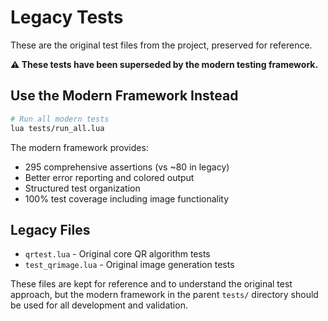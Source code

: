 # Legacy Tests

These are the original test files from the project, preserved for reference.

**⚠️ These tests have been superseded by the modern testing framework.**

## Use the Modern Framework Instead

```bash
# Run all modern tests
lua tests/run_all.lua
```

The modern framework provides:
- 295 comprehensive assertions (vs ~80 in legacy)
- Better error reporting and colored output
- Structured test organization  
- 100% test coverage including image functionality

## Legacy Files

- `qrtest.lua` - Original core QR algorithm tests
- `test_qrimage.lua` - Original image generation tests

These files are kept for reference and to understand the original test approach, but the modern framework in the parent `tests/` directory should be used for all development and validation.